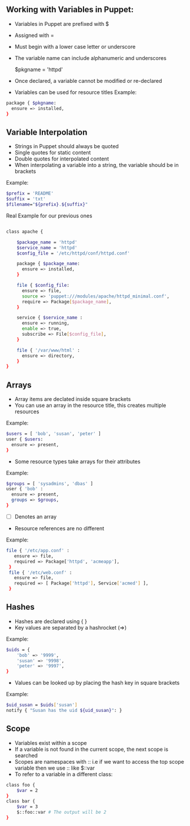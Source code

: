 ## Working with Variables in Puppet:
- Variables in Puppet are prefixed with $
- Assigned with =
- Must begin with a lower case letter or underscore
- The variable name can include alphanumeric and underscores

    $pkgname = 'httpd'
- Once declared, a variable cannot be modified or re-declared
- Variables can be used for resource titles
Example: 
```sh 
package { $pkgname: 
  ensure => installed,
}
```

## Variable Interpolation
- Strings in Puppet should always be quoted
- Single quotes for static content
- Double quotes for interpolated content
- When interpolating a variable into a string, the variable should be in brackets

Example: 
```sh
$prefix = 'README'
$suffix = 'txt'
$filename="${prefix}.${suffix}"
```
Real Example for our previous ones
```sh

class apache {

    $package_name = 'httpd'
    $service_name = 'httpd'
    $config_file = '/etc/httpd/conf/httpd.conf'

    package { $package_name: 
      ensure => installed, 
    }

    file { $config_file:
      ensure => file,
      source => 'puppet:///modules/apache/httpd_minimal.conf',
      require => Package[$package_name],
    }

    service { $service_name :
      ensure => running,
      enable => true,
      subscribe => File[$config_file],
    }

    file { '/var/www/html' :
      ensure => directory,
    }
}
```
## Arrays
- Array items are declated inside square brackets
- You can use an array in the resource title, this creates multiple resources

Example: 
```sh
$users = [ 'bob', 'susan', 'peter' ]
user { $users:
  ensure => present,
}
```
- Some resource types take arrays for their attributes

Example: 
```sh
$groups = [ 'sysadmins', 'dbas' ]
user { 'bob' : 
  ensure => present, 
  groups => $groups,
}
```
- [ ] Denotes an array
- Resource references are no different

Example: 
```sh
file { '/etc/app.conf' :
   ensure => file,
   required => Package['httpd', 'acmeapp'],
 }
 file { '/etc/web.conf' :
   ensure => file,
   required => [ Package['httpd'], Service['acmed'] ],
 }
```

## Hashes
- Hashes are declared using { }
- Key values are separated by a hashrocket (=>)

Example: 
```sh
$uids = {
    'bob' => '9999',
    'susan' => '9998',
    'peter' => '9997',
}
```
- Values can be looked up by placing the hash key in square brackets

Example: 
```sh
$uid_susan = $uids['susan']
notify { "Susan has the uid ${uid_susan}": }
```

## Scope
- Variables exist within a scope
- If a variable is not found in the current scope, the next scope is searched
- Scopes are namespaces with :: i.e if we want to access the top scope variable then we use :: like $::var
- To refer to a variable in a different class:
```sh
class foo {
    $var = 2
}
class bar {
    $var = 3
    $::foo::var # The output will be 2
}
```

